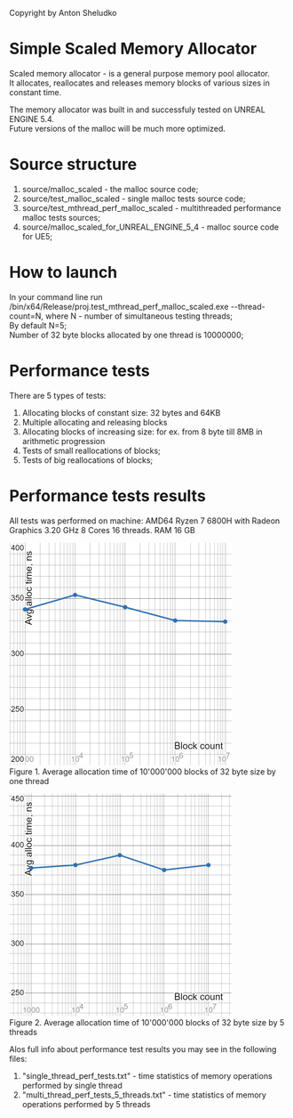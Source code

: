 Copyright by Anton Sheludko

# Simple Scaled Memory Allocator

Scaled memory allocator - is a general purpose memory pool allocator.<br />
It allocates, reallocates and releases memory blocks of various sizes in constant time.

The memory allocator was built in and successfuly tested on UNREAL ENGINE 5.4.<br />
Future versions of the malloc will be much more optimized.

# Source structure
 1. source/malloc_scaled      - the malloc source code;
 2. source/test_malloc_scaled - single malloc tests source code;
 3. source/test_mthread_perf_malloc_scaled - multithreaded performance malloc tests sources;
 4. source/malloc_scaled_for_UNREAL_ENGINE_5_4 - malloc source code for UE5;

# How to launch
In your command line run /bin/x64/Release/proj.test_mthread_perf_malloc_scaled.exe --thread-count=N, where N - number of simultaneous testing threads;<br />
By default N=5;<br />
Number of 32 byte blocks allocated by one thread is 10000000; 

# Performance tests
 There are 5 types of tests:
 1. Allocating blocks of constant size: 32 bytes and 64KB
 2. Multiple allocating and releasing blocks
 3. Allocating blocks of increasing size: for ex. from 8 byte till 8MB in arithmetic progression
 4. Tests of small reallocations of blocks;
 5. Tests of big reallocations of blocks;

# Performance tests results
All tests was performed on machine:
AMD64 Ryzen 7 6800H with Radeon Graphics  3.20 GHz 8 Cores 16 threads.
RAM 16 GB

![](/pics/avg_alloc_time_test_1_thread.png)<br />
 Figure 1. Average allocation time of 10'000'000 blocks of 32 byte size by one thread
 
![](/pics/avg_alloc_time_test_5_thread.png)<br />
 Figure 2. Average allocation time of 10'000'000 blocks of 32 byte size by 5 threads<br />
 
Alos full info about performance test results you may see in the following files:

1. "single_thread_perf_tests.txt"          - time statistics of memory operations performed by single thread
2. "multi_thread_perf_tests_5_threads.txt" - time statistics of memory operations performed by 5 threads






